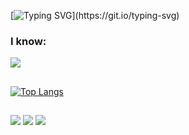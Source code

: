 [![Typing SVG](https://readme-typing-svg.herokuapp.com/?color=C35D56&size=35&center=true&vCenter=true&width=1000&lines=Welcome+to+my+GitHub+👋;My+name+is+Thiago;Im+a+Data+Science+Student+!!;)](https://git.io/typing-svg)


### I know:
<div>
  <a href="https://go-skill-icons.vercel.app/">
    <img src="https://go-skill-icons.vercel.app/api/icons?i=py,r,pandas,numpy,postgresql,pbi,tableau,gcp,aws,azure" />
  </a>
</div>

##  
[![Top Langs](https://github-readme-stats.vercel.app/api/top-langs/?username=Mustasheep&layout=compact)](https://github.com/Mustasheep?tab=repositories)

##

<div>
  <a href="https://www.linkedin.com/in/thiago-mustasheep" alt="LinkedIn" target="_blank"><img src="https://img.shields.io/badge/-LinkedIn-0077B5?style=for-the-badge&logo=linkedin&logoColor=white&link=https://www.linkedin.com/in/thiago-mustasheep"></a>
  <a href="mailto:thiagoassis.escritorio@gmail.com" alt="Email" target="_blank"><img src="https://img.shields.io/badge/-Email-c4463a?style=for-the-badge&labelColor=c4463a&logo=email&logoColor=white&link=mailto:thiagoassis.escritorio@gmail.com"></a>
  <a href="https://discord.com/users/sheep8" alt="Discord" target="_blank"><img src="https://img.shields.io/badge/-Discord-5865F2?style=for-the-badge&labelColor=5865F2&logo=discord&logoColor=white&link=https://discord.com/users/sheep8"></a>



</div>
